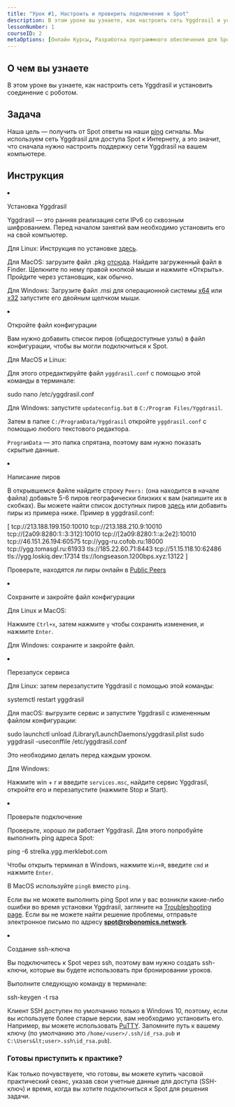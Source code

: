 ```yaml
---
title: "Урок #1, Настроить и проверить подключение к Spot"
description: В этом уроке вы узнаете, как настроить сеть Yggdrasil и установить соединение с роботом.
lessonNumber: 1
courseID: 2
metaOptions: [Онлайн Курсы, Разработка программного обеспечения для Spot от Boston Dynamics]
---
```


<section class="container__reg">

## О чем вы узнаете

В этом уроке вы узнаете, как настроить сеть Yggdrasil и установить соединение с роботом.

</section>


<section class="container__reg">

## Задача

Наша цель — получить от Spot ответы на наши [ping](https://en.wikipedia.org/wiki/Ping_(networking_utility)) сигналы. Мы используем сеть Yggdrasil для доступа Spot к Интернету, а это значит, что сначала нужно настроить поддержку сети Yggdrasil на вашем компьютере.

</section>

<section class="container__reg">

## Инструкция

<List type="numbers">

<li>

Установка Yggdrasil

Yggdrasil — это ранняя реализация сети IPv6 со сквозным шифрованием. Перед началом занятий вам необходимо установить его на свой компьютер.

Для Linux: Инструкция по установке [здесь](https://yggdrasil-network.github.io/installation-linux-deb.html).

Для MacOS: загрузите файл .pkg [отсюда](https://github.com/yggdrasil-network/yggdrasil-go/releases/download/v0.4.0/yggdrasil-0.4.0-macos-amd64.pkg). Найдите загруженный файл в Finder. Щелкните по нему правой кнопкой мыши и нажмите «Открыть». Пройдите через установщик, как обычно.

Для Windows: Загрузите файл .msi для операционной системы [x64](https://github.com/yggdrasil-network/yggdrasil-go/releases/download/v0.4.0/yggdrasil-0.4-x64.msi) или [x32](https://github.com/yggdrasil-network/yggdrasil-go/releases/download/v0.4.0/yggdrasil-0.4-x64.msi) запустите его двойным щелчком мыши.
</li>

<li>

Откройте файл конфигурации

Вам нужно добавить список пиров (общедоступные узлы) в файл конфигурации, чтобы вы могли подключиться к Spot.

Для MacOS и Linux:

Для этого отредактируйте файл <code>yggdrasil.conf</code> с помощью этой команды в терминале:

<lessonCodeWrapper language="bash">sudo nano /etc/yggdrasil.conf</lessonCodeWrapper>

Для Windows: запустите <code>updateconfig.bat</code> в <code>C:/Program Files/Yggdrasil</code>.

Затем в папке <code>C:/ProgramData/Yggdrasil</code> откройте <code>yggdrasil.conf</code> с помощью любого текстового редактора.

<code>ProgramData</code> — это папка спрятана, поэтому вам нужно показать скрытые данные.

</li>

<li>

Написание пиров

В открывшемся файле найдите строку <code>Peers:</code> (она находится в начале файла) добавьте 5-6 пиров географически близких к вам (напишите их в скобках). Вы можете найти список доступных пиров [здесь](https://github.com/yggdrasil-network/public-peers) или добавить пиры из примера ниже. Пример в yggdrasil.conf:

<lessonCodeWrapper language="json">
[
  tcp://213.188.199.150:10010
  tcp://213.188.210.9:10010
  tcp://[2a09:8280:1::3:312]:10010
  tcp://[2a09:8280:1::a:2e2]:10010
  tcp://46.151.26.194:60575
  tcp://ygg-ru.cofob.ru:18000
  tcp://ygg.tomasgl.ru:61933
  tls://185.22.60.71:8443
  tcp://51.15.118.10:62486
  tls://ygg.loskiq.dev:17314
  tls://longseason.1200bps.xyz:13122
]
</lessonCodeWrapper>

Проверьте, находятся ли пиры онлайн в [Public Peers](https://publicpeers.neilalexander.dev/)

</li>

<li>

Сохраните и закройте файл конфигурации

Для Linux и MacOS:

Нажмите <code>Ctrl+x</code>, затем нажмите <code>y</code> чтобы сохранить изменения, и нажмите <code>Enter</code>.

Для Windows: сохраните и закройте файл.

</li>

<li>

Перезапуск сервиса

Для Linux: затем перезапустите Yggdrasil с помощью этой команды:

<lessonCodeWrapper language="bash">systemctl restart yggdrasil</lessonCodeWrapper>

Для macOS: выгрузите сервис и запустите Yggdrasil с измененным файлом конфигурации:

<lessonCodeWrapper language="bash" codeClass="big-code">
sudo launchctl unload /Library/LaunchDaemons/yggdrasil.plist
sudo yggdrasil -useconffile /etc/yggdrasil.conf
</lessonCodeWrapper>

Это необходимо делать перед каждым уроком.

Для Windows:

Нажмите win + r и введите <code>services.msc</code>, найдите сервис Yggdrasil, откройте его и перезапустите (нажмите Stop и Start).

<LessonImages src="boston-dynamics-course/lesson-0-1.jpg" alt="tutorial"/>
</li>

<li>

Проверьте подключение

Проверьте, хорошо ли работает Yggdrasil. Для этого попробуйте выполнить ping адреса Spot:

<lessonCodeWrapper language="bash">ping -6 strelka.ygg.merklebot.com</lessonCodeWrapper>

Чтобы открыть терминал в Windows, нажмите <code>Win+R</code>, введите <code>cmd</code> и нажмите <code>Enter</code>.

В MacOS используйте <code>ping6</code> вместо <code>ping</code>.

Если вы не можете выполнить ping Spot или у вас возникли какие-либо ошибки во время установки Yggdrasil, загляните на [Troubleshooting page](https://dapp.spot-sdk.education/docs/spot-troubleshooting). Если вы не можете найти решение проблемы, отправьте электронное письмо по адресу **spot@robonomics.network**.

</li>

<li>

Создание ssh-ключа

Вы подключитесь к Spot через ssh, поэтому вам нужно создать ssh-ключи, которые вы будете использовать при бронировании уроков.

Выполните следующую команду в терминале:

<lessonCodeWrapper language="bash">ssh-keygen -t rsa</lessonCodeWrapper>

Клиент SSH доступен по умолчанию только в Windows 10, поэтому, если вы используете более старые версии, вам необходимо установить его. Например, вы можете использовать [PuTTY](https://www.putty.org/). Запомните путь к вашему ключу (по умолчанию это <code>/home/&lt;user&gt;/.ssh/id_rsa.pub</code> и <code>C:\Users\&lt;user&gt;\.ssh\id_rsa.pub</code>).
</li>
</List>
</section>

<section class="container__reg">

### Готовы приступить к практике?

Как только почувствуете, что готовы, вы можете купить часовой практический сеанс, указав свои учетные данные для доступа (SSH-ключ) и время, когда вы хотите подключиться к Spot для решения задачи.

##### <LessonButtonLink src="https://dapp.spot-sdk.education/#/checkout" text="Арендовать Spot" />

</section>